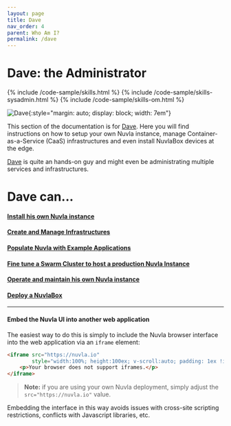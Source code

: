 ```yaml
---
layout: page
title: Dave
nav_order: 4
parent: Who Am I?
permalink: /dave
---
```



# Dave: the Administrator

{% include /code-sample/skills.html %} {% include /code-sample/skills-sysadmin.html %} {% include /code-sample/skills-om.html %} 

![Dave](/assets/img/dave.png){:style="margin: auto; display: block; width: 7em"}


This section of the documentation is for [Dave](/whoami#dave-the-administrator).  Here you will find instructions on how to setup your own Nuvla instance, manage Container-as-a-Service (CaaS) infrastructures and even install NuvlaBox devices at the edge.

[Dave](/whoami#dave-the-administrator) is quite an hands-on guy and might even be administrating multiple services and infrastructures. 


# Dave can...

#### [Install his own Nuvla instance](/nuvla/installation)
#### [Create and Manage Infrastructures](/nuvla/infrastructures)
#### [Populate Nuvla with Example Applications](/nuvla/installation/example-apps)
#### [Fine tune a Swarm Cluster to host a production Nuvla Instance](/nuvla/installation/production#deploy-additional-caas-services)
#### [Operate and maintain his own Nuvla instance](/nuvla/installation/operation-maintenance)
#### [Deploy a NuvlaBox](/nuvlabox)
---
#### Embed the Nuvla UI into another web application 

The easiest way to do this is simply to include the Nuvla browser interface into the web application via an `iframe` element:

```html
<iframe src="https://nuvla.io"
        style="width:100%; height:100ex; v-scroll:auto; padding: 1ex !important; margin: 0 !important">
    <p>Your browser does not support iframes.</p>
</iframe>
```


> **Note:** if you are using your own Nuvla deployment, simply adjust the `src="https://nuvla.io"` value.

Embedding the interface in this way avoids issues with cross-site scripting restrictions, conflicts with Javascript libraries, etc.



